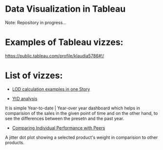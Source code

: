 # Data Visualization in Tableau
Note: Repository in progress...

# Examples of Tableau vizzes:
https://public.tableau.com/profile/klaudia5786#!/

# List of vizzes:
* [LOD calculation examples in one Story](https://public.tableau.com/profile/klaudia5786#!/vizhome/LODExamples_16134761222330/TableauStory)

* [YtD analysis](https://public.tableau.com/profile/klaudia5786#!/vizhome/YTDDashboardforSUPERSTORE/Dashboard)

It is simple Year-to-date | Year-over year dashboard which helps in comparision of the sales in the given point of time and on the other hand, to see the differences between the presetn and the past year.
* [Comparing Individual Performance with Peers](https://public.tableau.com/profile/klaudia5786#!/vizhome/ProductWeightComparison/Summary)

A jitter dot plot showing a selected product's weight in comparision to other products.
